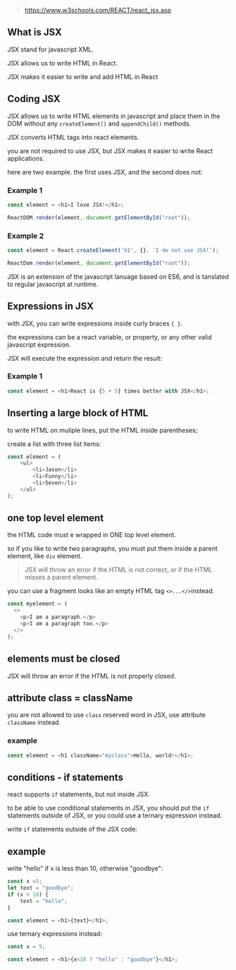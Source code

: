> https://www.w3schools.com/REACT/react_jsx.asp

## What is JSX

JSX stand for javascript XML.

JSX allows us to write HTML in React.

JSX makes it easier to write and add HTML in React

## Coding JSX

JSX allows us to write HTML elements in javascript and place them in the DOM without any `createElement()` and `appendChild()` methods.

JSX converts HTML tags into react elements.

you are not required to use JSX, but JSX makes it easier to write React applications.

here are two example. the first uses JSX, and the second does not:

### Example 1

```javascript
const element = <h1>I love JSX!</h1>;

ReactDOM.render(element, document.getElementById("root"));
```

### Example 2

```javascript
const element = React.createElement('h1', {}, 'I do not use JSX!');

ReactDom.render(element, document.getElementById("root"));
```
JSX is an extension of the javascript lanuage based on ES6, and is tanslated to regular javascript at runtime.


## Expressions in JSX

with JSX, you can write expressions inside curly braces `{ }`.

the expressions can be a react variable, or property, or any other valid javascript expression.

JSX will execute the expression and return the result:

### Example 1

```javascript
const element = <h1>React is {5 + 5} times better with JSX</h1>;
```

## Inserting a large block of HTML

to write HTML on muliple lines, put the HTML inside parentheses;

create a list with three list items:

```javascript
const element = (
    <ul>
        <li>Jason</li>
        <li>Funny</li>
        <li>Seven</li>
    </ul>
);
```

## one top level element

the HTML code must e wrapped in ONE top level element.

so if you like to write two paragraphs, you must put them inside a parent element, like `div` element.

> JSX will throw an error if the HTML is not correct, or if the HTML misses a parent element.

you can use a fragment looks like an empty HTML tag `<>...</>`instead.

```javascript
const myelement = (
  <>
    <p>I am a paragraph.</p>
    <p>I am a paragraph too.</p>
  </>
);
```

## elements must be closed

JSX will throw an error if the HTML is not properly closed.

## attribute class = className

you are not allowed to use `class` reserved word in JSX, use attribute `className` instead.

### example

```javascript
const element = <h1 className="myclass">Hello, world!</h1>;
```

## conditions - if statements

react supports `if` statements, but not inside JSX.

to be able to use conditional statements in JSX, you should put the `if` statements outside of JSX, or you could use a ternary expression instead.

write `if` statements outside of the JSX code:

## example

write "hello" if x is less than 10, otherwise "goodbye":

```javascript
const x =5;
let text = "goodbye";
if (x < 10) {
    text = "hello";
}

const element = <h1>{text}</h1>;
```

use ternary expressions instead:

```javascript
const x = 5;

const element = <h1>{x<10 ? "hello" : "goodbye"}</h1>;
```
